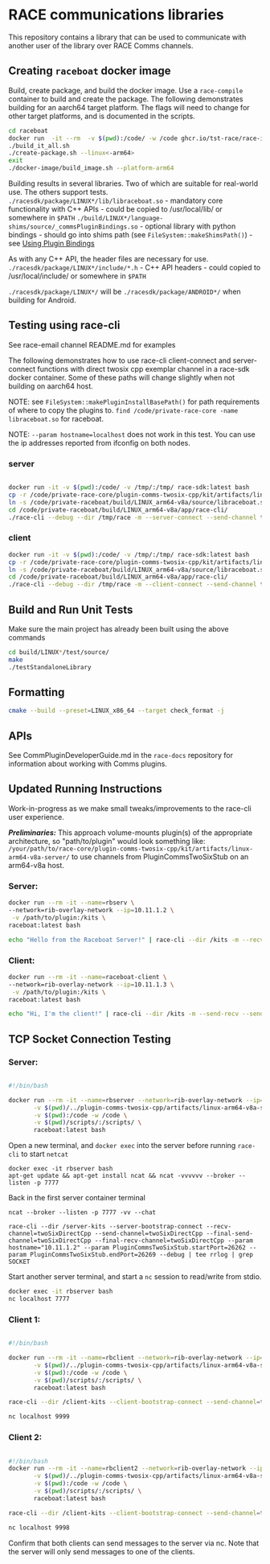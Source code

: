 # RACE communications libraries
This repository contains a library that can be used to communicate with another user of the library over RACE Comms channels.

## Creating `raceboat` docker image
Build, create package, and build the docker image.  Use a `race-compile` container to build and create the package.  The following demonstrates building for an aarch64 target platform.  The flags will need to change for other target platforms, and is documented in the scripts.  

```bash
cd raceboat
docker run  -it --rm  -v $(pwd):/code/ -w /code ghcr.io/tst-race/race-images/race-compile:main bash
./build_it_all.sh
./create-package.sh --linux<-arm64>
exit
./docker-image/build_image.sh --platform-arm64
```

Building results in several libraries.  Two of which are suitable for real-world use.  The others support tests.
`./racesdk/package/LINUX*/lib/libraceboat.so`
    - mandatory core functionality with C++ APIs
    - could be copied to /usr/local/lib/ or somewhere in `$PATH`
`./build/LINUX*/language-shims/source/_commsPluginBindings.so`
    - optional library with python bindings
    - should go into shims path (see `FileSystem::makeShimsPath()`)
    - see [Using Plugin Bindings](./language-shims/README.md#using-python-bindings)
  
As with any C++ API, the header files are necessary for use.  
`./racesdk/package/LINUX*/include/*.h`
    - C++ API headers
    - could copied to /usr/local/include/ or somewhere in `$PATH`

`./racesdk/package/LINUX*/` will be `./racesdk/package/ANDROID*/` when building for Android.  

## Testing using race-cli
See race-email channel README.md for examples

The following demonstrates how to use race-cli client-connect and server-connect functions with direct twosix cpp exemplar channel in a race-sdk docker container.  Some of these paths will change slightly when not building on aarch64 host.  

NOTE: see `FileSystem::makePluginInstallBasePath()` for path requirements of where to copy the plugins to.  `find /code/private-race-core -name libraceboat.so` for raceboat.  

NOTE: `--param hostname=localhost` does not work in this test.  You can use the ip addresses reported from ifconfig on both nodes.  
### server
```bash

docker run -it -v $(pwd):/code/ -v /tmp/:/tmp/ race-sdk:latest bash 
cp -r /code/private-race-core/plugin-comms-twosix-cpp/kit/artifacts/linux-arm64-v8a-server/PluginCommsTwoSixStub/* /tmp/race/plugins/unix/arm64-v8a/PluginCommsTwoSixStub
ln -s /code/private-raceboat/build/LINUX_arm64-v8a/source/libraceboat.so /usr/local/lib/raceSdkCommon.so
cd /code/private-raceboat/build/LINUX_arm64-v8a/app/race-cli/
./race-cli --debug --dir /tmp/race -m --server-connect --send-channel twoSixDirectCpp --recv-channel twoSixDirectCpp --param hostname="172.17.0.4" --param PluginCommsTwoSixStub.startPort=26262 --param PluginCommsTwoSixStub.endPort=26264
```

### client
```bash
docker run -it -v $(pwd):/code/ -v /tmp/:/tmp/ race-sdk:latest bash
cp -r /code/private-race-core/plugin-comms-twosix-cpp/kit/artifacts/linux-arm64-v8a-client/PluginCommsTwoSixStub/* /tmp/race/plugins/unix/arm64-v8a/PluginCommsTwoSixStub
ln -s /code/private-raceboat/build/LINUX_arm64-v8a/source/libraceboat.so /usr/local/lib/raceSdkCommon.so
cd /code/private-raceboat/build/LINUX_arm64-v8a/app/race-cli/
./race-cli --debug --dir /tmp/race -m --client-connect --send-channel twoSixDirectCpp --recv-channel twoSixDirectCpp --param hostname="172.17.0.5" --param PluginCommsTwoSixStub.startPort=26262 --param PluginCommsTwoSixStub.endPort=26264 --send-address="{\"hostname\":\"172.17.0.4\",\"port\":26262}"
```


## Build and Run Unit Tests

Make sure the main project has already been built using the above commands

```bash
cd build/LINUX*/test/source/
make
./testStandaloneLibrary
```

## Formatting
```bash
cmake --build --preset=LINUX_x86_64 --target check_format -j
```

## APIs
See CommPluginDeveloperGuide.md in the `race-docs` repository for information about working with Comms plugins.  


## Updated Running Instructions
Work-in-progress as we make small tweaks/improvements to the race-cli user experience.

___Preliminaries:___
This approach volume-mounts plugin(s) of the appropriate architecture, so "path/to/plugin" would look something like: `/your/path/to/race-core/plugin-comms-twosix-cpp/kit/artifacts/linux-arm64-v8a-server/` to use channels from PluginCommsTwoSixStub on an arm64-v8a host.

### Server:

```bash
docker run --rm -it --name=rbserv \
--network=rib-overlay-network --ip=10.11.1.2 \
 -v /path/to/plugin:/kits \
raceboat:latest bash

echo "Hello from the Raceboat Server!" | race-cli --dir /kits -m --recv-reply --send-channel twoSixDirectCpp --recv-channel twoSixDirectCpp --param hostname="10.11.1.2" --param PluginCommsTwoSixStub.startPort=26262 --param PluginCommsTwoSixStub.endPort=26264 
```

### Client:

```bash
docker run --rm -it --name=raceboat-client \
--network=rib-overlay-network --ip=10.11.1.3 \
 -v /path/to/plugin:/kits \
raceboat:latest bash

echo "Hi, I'm the client!" | race-cli --dir /kits -m --send-recv --send-channel twoSixDirectCpp --recv-channel twoSixDirectCpp --param hostname="10.11.1.3" --param PluginCommsTwoSixStub.startPort=26262 --param PluginCommsTwoSixStub.endPort=26264 --send-address="{\"hostname\":\"10.11.1.2\",\"port\":26262}"

```

## TCP Socket Connection Testing

### Server:
```bash

#!/bin/bash

docker run --rm -it --name=rbserver --network=rib-overlay-network --ip=10.11.1.2 \
       -v $(pwd)/../plugin-comms-twosix-cpp/artifacts/linux-arm64-v8a-server/PluginCommsTwoSixStub:/server-kits/PluginCommsTwoSixStub \
       -v $(pwd):/code -w /code \
       -v $(pwd)/scripts/:/scripts/ \
       raceboat:latest bash
```

Open a new terminal, and `docker exec` into the server before running `race-cli` to start `netcat`
```
docker exec -it rbserver bash 
apt-get update && apt-get install ncat && ncat -vvvvvv --broker --listen -p 7777
```

Back in the first server container terminal
```
ncat --broker --listen -p 7777 -vv --chat

race-cli --dir /server-kits --server-bootstrap-connect --recv-channel=twoSixDirectCpp --send-channel=twoSixDirectCpp --final-send-channel=twoSixDirectCpp --final-recv-channel=twoSixDirectCpp --param hostname="10.11.1.2" --param PluginCommsTwoSixStub.startPort=26262 --param PluginCommsTwoSixStub.endPort=26269 --debug | tee rrlog | grep SOCKET
```

Start another server terminal, and start a `nc` session to read/write from stdio.
```bash
docker exec -it rbserver bash 
nc localhost 7777
```


### Client 1:
```bash

#!/bin/bash

docker run --rm -it --name=rbclient --network=rib-overlay-network --ip=10.11.1.3 \
       -v $(pwd)/../plugin-comms-twosix-cpp/artifacts/linux-arm64-v8a-server/PluginCommsTwoSixStub:/client-kits/PluginCommsTwoSixStub \
       -v $(pwd):/code -w /code \
       -v $(pwd)/scripts/:/scripts/ \
       raceboat:latest bash

race-cli --dir /client-kits --client-bootstrap-connect --send-channel=twoSixDirectCpp --send-address="{\"hostname\":\"10.11.1.2\",\"port\":26262}" --recv-channel=twoSixDirectCpp --final-send-channel=twoSixDirectCpp --final-recv-channel=twoSixDirectCpp --param hostname="10.11.1.3" --param PluginCommsTwoSixStub.startPort=26262 --param PluginCommsTwoSixStub.endPort=26265 --param localPort=9999 --debug | tee srlog | grep ERROR

nc localhost 9999

```

### Client 2:
```bash

#!/bin/bash
docker run --rm -it --name=rbclient2 --network=rib-overlay-network --ip=10.11.1.4 \
       -v $(pwd)/../plugin-comms-twosix-cpp/artifacts/linux-arm64-v8a-server/PluginCommsTwoSixStub:/client-kits/PluginCommsTwoSixStub \
       -v $(pwd):/code -w /code \
       -v $(pwd)/scripts/:/scripts/ \
       raceboat:latest bash

race-cli --dir /client-kits --client-bootstrap-connect --send-channel=twoSixDirectCpp --send-address="{\"hostname\":\"10.11.1.2\",\"port\":26262}" --recv-channel=twoSixDirectCpp --final-send-channel=twoSixDirectCpp --final-recv-channel=twoSixDirectCpp --param hostname="10.11.1.4" --param PluginCommsTwoSixStub.startPort=26266 --param PluginCommsTwoSixStub.endPort=26269 --param localPort=9998 --debug  | tee srlog | grep ERROR

nc localhost 9998
```

Confirm that both clients can send messages to the server via nc.  Note that the server will only send messages to one of the clients.  